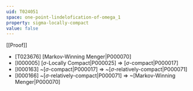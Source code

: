 ```yaml
---
uid: T024051
space: one-point-lindelofication-of-omega_1
property: sigma-locally-compact
value: false
---
```

[[Proof]]

* [T023676] [Markov-Winning Menger|P000070]
* [I000005] [$\sigma$-Locally Compact|P000025] => [$\sigma$-compact|P000017]
* [I000163] ~[$\sigma$-compact|P000017] => ~[$\sigma$-relatively-compact|P000071]
* [I000166] ~[$\sigma$-relatively-compact|P000071] => ~[Markov-Winning Menger|P000070]

